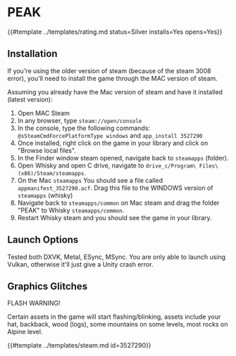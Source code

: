 # PEAK
<!-- script:Aliases [] -->

{{#template ../templates/rating.md status=Silver installs=Yes opens=Yes}}

## Installation

If you're using the older version of steam (because of the steam 3008 error), you'll need to install the game through the MAC version of steam.

Assuming you already have the Mac version of steam and have it installed (latest version):

1. Open MAC Steam
2. In any browser, type `steam://open/console`
3. In the console, type the following commands: `@sSteamCmdForcePlatformType windows` and `app_install 3527290`
4. Once installed, right click on the game in your library and click on "Browse local files".
5. In the Finder window steam opened, navigate back to `steamapps` (folder).
6. Open Whisky and open C drive, navigate to `drive_c/Program\ Files\ (x86)/Steam/steamapps`.
7. On the Mac `steamapps` You should see a file called `appmanifest_3527290.acf`. Drag this file to the WINDOWS version of `steamapps` (whisky)
8. Navigate back to `steamapps/common` on Mac steam and drag the folder "PEAK" to Whisky `steamapps/common`.
9. Restart Whisky steam and you should see the game in your library.

## Launch Options

Tested both DXVK, Metal, ESync, MSync. You are only able to launch using Vulkan, otherwise it'll just give a Unity crash error.

## Graphics Glitches

FLASH WARNING!

Certain assets in the game will start flashing/blinking, assets include your hat, backback, wood (logs), some mountains on some levels, most rocks on Alpine level.

{{#template ../templates/steam.md id=3527290}}
